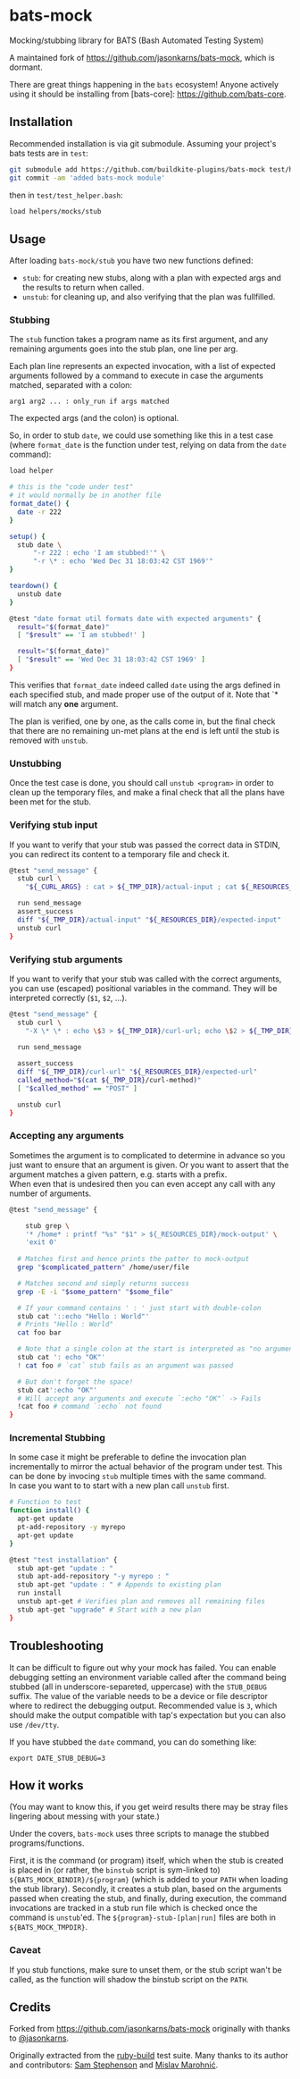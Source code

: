 # bats-mock

Mocking/stubbing library for BATS (Bash Automated Testing System)

A maintained fork of https://github.com/jasonkarns/bats-mock, which is dormant.

There are great things happening in the `bats` ecosystem! Anyone actively using it should be installing from [bats-core]: https://github.com/bats-core.

## Installation

Recommended installation is via git submodule. Assuming your project's bats
tests are in `test`:

``` sh
git submodule add https://github.com/buildkite-plugins/bats-mock test/helpers/mocks
git commit -am 'added bats-mock module'
```

then in `test/test_helper.bash`:

``` bash
load helpers/mocks/stub
```

## Usage

After loading `bats-mock/stub` you have two new functions defined:

- `stub`: for creating new stubs, along with a plan with expected args and the results to return when called.
- `unstub`: for cleaning up, and also verifying that the plan was fullfilled.

### Stubbing

The `stub` function takes a program name as its first argument, and any remaining arguments goes into the stub plan, one line per arg.

Each plan line represents an expected invocation, with a list of expected arguments followed by a command to execute in case the arguments matched, separated with a colon:

    arg1 arg2 ... : only_run if args matched

The expected args (and the colon) is optional.

So, in order to stub `date`, we could use something like this in a test case (where `format_date` is the function under test, relying on data from the `date` command):

```bash
load helper

# this is the "code under test"
# it would normally be in another file
format_date() {
  date -r 222
}

setup() {
  stub date \
      "-r 222 : echo 'I am stubbed!'" \
      "-r \* : echo 'Wed Dec 31 18:03:42 CST 1969'"
}

teardown() {
  unstub date
}

@test "date format util formats date with expected arguments" {
  result="$(format_date)"
  [ "$result" == 'I am stubbed!' ]

  result="$(format_date)"
  [ "$result" == 'Wed Dec 31 18:03:42 CST 1969' ]
}
```

This verifies that `format_date` indeed called `date` using the args defined in each specified stub, and made proper use of the output of it. Note that `\* will match any **one** argument.

The plan is verified, one by one, as the calls come in, but the final check that there are no remaining un-met plans at the end is left until the stub is removed with `unstub`.

### Unstubbing

Once the test case is done, you should call `unstub <program>` in order to clean up the temporary files, and make a final check that all the plans have been met for the stub.

### Verifying stub input

If you want to verify that your stub was passed the correct data in STDIN, you can redirect its content to a temporary file and check it.

```bash
@test "send_message" {
  stub curl \
    "${_CURL_ARGS} : cat > ${_TMP_DIR}/actual-input ; cat ${_RESOURCES_DIR}/mock-output"

  run send_message
  assert_success
  diff "${_TMP_DIR}/actual-input" "${_RESOURCES_DIR}/expected-input"
  unstub curl
}
```

### Verifying stub arguments

If you want to verify that your stub was called with the correct arguments, you can use (escaped) positional variables in the command. They will be interpreted correctly (`$1`, `$2`, ...).

```bash
@test "send_message" {
  stub curl \
    "-X \* \* : echo \$3 > ${_TMP_DIR}/curl-url; echo \$2 > ${_TMP_DIR}/curl-method"

  run send_message
  
  assert_success
  diff "${_TMP_DIR}/curl-url" "${_RESOURCES_DIR}/expected-url"
  called_method="$(cat ${_TMP_DIR}/curl-method)"
  [ "$called_method" == "POST" ]

  unstub curl
}
```

### Accepting any arguments

Sometimes the argument is to complicated to determine in advance so you just want to ensure that an argument is given.
Or you want to assert that the argument matches a given pattern, e.g. starts with a prefix.   
When even that is undesired then you can even accept any call with any number of arguments.

```bash
@test "send_message" {

	stub grep \
    '* /home* : printf "%s" "$1" > ${_RESOURCES_DIR}/mock-output' \
    'exit 0'
  
  # Matches first and hence prints the patter to mock-output
  grep "$complicated_pattern" /home/user/file

  # Matches second and simply returns success
  grep -E -i "$some_pattern" "$some_file"

  # If your command contains ' : ' just start with double-colon
  stub cat '::echo "Hello : World"'
  # Prints "Hello : World"
  cat foo bar

  # Note that a single colon at the start is interpreted as "no arguments"
  stub cat ': echo "OK"'
  ! cat foo # `cat` stub fails as an argument was passed

  # But don't forget the space!
  stub cat':echo "OK"'
  # Will accept any arguments and execute `:echo "OK"` -> Fails
  !cat foo # command `:echo` not found
}
```

### Incremental Stubbing

In some case it might be preferable to define the invocation plan incrementally to mirror the actual behavior of the program under test.
This can be done by invocing `stub` multiple times with the same command.   
In case you want to to start with a new plan call `unstub` first.

```bash
# Function to test
function install() {
  apt-get update
  pt-add-repository -y myrepo
  apt-get update
}

@test "test installation" {
  stub apt-get "update : "
  stub apt-add-repository "-y myrepo : "
  stub apt-get "update : " # Appends to existing plan
  run install
  unstub apt-get # Verifies plan and removes all remaining files
  stub apt-get "upgrade" # Start with a new plan
}
```

## Troubleshooting

It can be difficult to figure out why your mock has failed. You can enable debugging setting an environment variable called after the command being stubbed (all in underscore-separeted, uppercase) with the `STUB_DEBUG` suffix. The value of the variable needs to be a device or file descriptor where to redirect the debugging output. Recommended value is `3`, which should make the output compatible with tap's expectation but you can also use `/dev/tty`.

If you have stubbed the `date` command, you can do something like:

```
export DATE_STUB_DEBUG=3
```

## How it works

(You may want to know this, if you get weird results there may be stray files lingering about messing with your state.)

Under the covers, `bats-mock` uses three scripts to manage the stubbed programs/functions.

First, it is the command (or program) itself, which when the stub is created is placed in (or rather, the `binstub` script is sym-linked to) `${BATS_MOCK_BINDIR}/${program}` (which is added to your `PATH` when loading the stub library). Secondly, it creates a stub plan, based on the arguments passed when creating the stub, and finally, during execution, the command invocations are tracked in a stub run file which is checked once the command is `unstub`'ed. The `${program}-stub-[plan|run]` files are both in `${BATS_MOCK_TMPDIR}`.

### Caveat

If you stub functions, make sure to unset them, or the stub script wan't be called, as the function will shadow the binstub script on the `PATH`.

## Credits

Forked from https://github.com/jasonkarns/bats-mock originally with thanks to [@jasonkarns](https://github.com/jasonkarns).

Originally extracted from the [ruby-build][] test suite. Many thanks to its author and contributors: [Sam Stephenson][sstephenson] and [Mislav Marohnić][mislav].

[ruby-build]: https://github.com/sstephenson/ruby-build
[sstephenson]: https://github.com/sstephenson
[mislav]: https://github.com/mislav
